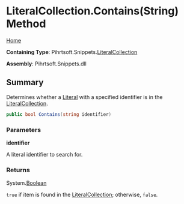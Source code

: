 <a name="_top"></a>

# LiteralCollection\.Contains\(String\) Method

[Home](../../../../README.md#_top)

**Containing Type**: Pihrtsoft\.Snippets\.[LiteralCollection](../README.md#_top)

**Assembly**: Pihrtsoft\.Snippets\.dll

## Summary

Determines whether a [Literal](../../Literal/README.md#_top) with a specified identifier is in the [LiteralCollection](../README.md#_top)\.

```csharp
public bool Contains(string identifier)
```

### Parameters

**identifier**

A literal identifier to search for\.

### Returns

System\.[Boolean](https://docs.microsoft.com/en-us/dotnet/api/system.boolean)

`true` if item is found in the [LiteralCollection](../README.md#_top); otherwise, `false`\.